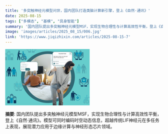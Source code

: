 ```yaml
---
title: '多突触神经元模型问世，国内团队打造类脑计算新引擎，登上《自然·通讯》'
date: 2025-08-15
tags: ["多模态", "基模", "具身智能"]
summary: '国内团队提出多突触神经元模型MSF，实现生物合理性与计算高效性平衡，登上《自然·通讯》。模型可同时编码时空动态信息，超越传统LIF神经元在多任务上表现，展现潜力应用于边缘计算与神经形态芯片领域。'
image: 'images/articles/2025_08_15/006.jpg'
link: 'https://www.jiqizhixin.com/articles/2025-08-15-7'
---
```

![多突触神经元模型问世，国内团队打造类脑计算新引擎，登上《自然·通讯》](images/articles/2025_08_15/006.jpg)

**摘要**: 国内团队提出多突触神经元模型MSF，实现生物合理性与计算高效性平衡，登上《自然·通讯》。模型可同时编码时空动态信息，超越传统LIF神经元在多任务上表现，展现潜力应用于边缘计算与神经形态芯片领域。
